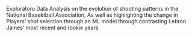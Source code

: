 Exploratoru Data Analysis on the evolution of shooting patterns in the National Basektball Association, As well as highlighting the change in Players' shot selection through an ML model through contrasting Lebron James' most recent and rookie years.
